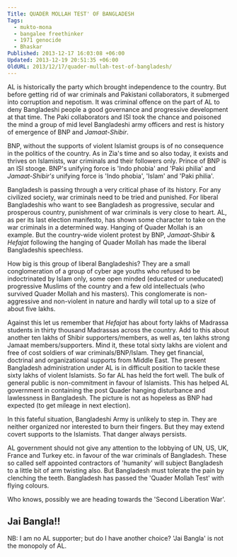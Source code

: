 ```yaml
---
Title: QUADER MOLLAH TEST' OF BANGLADESH
Tags:
  - mukto-mona
  - bangalee freethinker
  - 1971 genocide
  - Bhaskar
Published: 2013-12-17 16:03:08 +06:00
Updated: 2013-12-19 20:51:35 +06:00
OldURL: 2013/12/17/quader-mullah-test-of-bangladesh/
---
```


AL is historically the party which brought independence to the country. But before getting rid of war criminals and Pakistani collaborators, it submerged into corruption and nepotism. It was criminal offence on the part of AL to deny Bangladeshi people a good governance and progressive development at that time. The Paki collaborators and ISI took the chance and poisoned the mind a group of mid level Bangladeshi army officers and rest is history of emergence of BNP and <em>Jamaat-Shibir</em>.

BNP, without the supports of violent Islamist groups is of no consequence in the politics of the country. As in Zia's time and so also today, it exists and thrives on Islamists, war criminals and their followers only. Prince of BNP is an ISI stooge. BNP's unifying force is 'Indo phobia' and 'Paki philia' and <em>Jamaat-Shibir's</em> unifying force is 'Indo phobia', 'Islam' and 'Paki philia'.

Bangladesh is passing through a very critical phase of its history. For any civilized society, war criminals need to be tried and punished. For liberal Bangladeshis who want to see Bangladesh as progressive, secular and prosperous country, punishment of war criminals is very close to heart. AL, as per its last election manifesto, has shown some character to take on the war criminals in a determined way. Hanging of Quader Mollah is an example. But the country-wide violent protest by BNP, <em>Jamaat-Shibir</em> &amp; <em>Hefajat</em> following the hanging of Quader Mollah has made the liberal Bangladeshis speechless.

How big is this group of liberal Bangladeshis? They are a small conglomeration of a group of cyber age youths who refused to be indoctrinated by Islam only, some open minded (educated or uneducated) progressive Muslims of the country and a few old intellectuals (who survived Quader Mollah and his masters). This conglomerate is non-aggressive and non-violent in nature and hardly will total up to a size of about five lakhs. 

Against this let us remember that <em>Hefajat</em> has about forty lakhs of Madrassa students in thirty thousand Madrassas across the country. Add to this about another ten lakhs of Shibir supporters/members, as well as, ten lakhs strong Jamaat members/supporters. Mind it, these total sixty lakhs are violent and free of cost soldiers of war criminals/BNP/Islam. They get financial, doctrinal and organizational supports from Middle East. The present Bangladesh administration under AL is in difficult position to tackle these sixty lakhs of violent Islamists. So far AL has held the fort well. The bulk of general public is non-commitment in favour of Islamists. This has helped AL government in containing the post Quader hanging disturbance and lawlessness in Bangladesh. The picture is not as hopeless as BNP had expected (to get mileage in next election).  

In this fateful situation, Bangladeshi Army is unlikely to step in. They are neither organized nor interested to burn their fingers. But they may extend covert supports to the Islamists. That danger always persists.

AL government should not give any attention to the lobbying of UN, US, UK, France and Turkey etc. in favour of the war criminals of Bangladesh. These so called self appointed contractors of 'humanity' will subject Bangladesh to a little bit of arm twisting also. But Bangladesh must tolerate the pain by clenching the teeth. Bangladesh has passed the 'Quader Mollah Test' with flying colours.

Who knows, possibly we are heading towards the 'Second Liberation War'. 

Jai Bangla!!
-----------------------------------------------------
NB: I am no AL supporter; but do I have another choice? 'Jai Bangla' is not the monopoly of AL.

